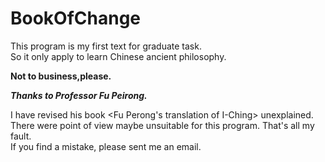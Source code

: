 # BookOfChange
This program is my first text for graduate task.<br>
So it only apply to learn Chinese ancient philosophy.<br>

**Not to business,please.**

***Thanks to Professor Fu Peirong.***

I have revised his book <Fu Perong's translation of I-Ching> unexplained.<br>
There were point of view maybe unsuitable for this program. That's all my fault.<br>
If you find a mistake, please sent me an email.<br>
